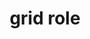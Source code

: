 ---
{
  "title": "grid role",
  "description": "A composite widget containing a collection of one or more rows with one or more cells where some or all cells in the grid are focusable by using methods of two-dimensional navigation, such as directional arrow keys.",
  "category": "aria",
  "keywords": [
    "grid role"
  ],
  "last_test_date": "2020-05-07",
  "test_results_url": "https://a11ysupport.io/tech/aria/grid_role",
  "stats": {
    "jaws": {
      "chrome": {
        "81": "a"
      },
      "ie": {
        "11": "a"
      },
      "firefox": {
        "76": "a"
      }
    },
    "narrator": {
      "edge": {
        "44": "y"
      }
    },
    "nvda": {
      "chrome": {
        "81": "a"
      },
      "firefox": {
        "76": "a"
      }
    },
    "talkback": {
      "and_chr": {
        "80": "y"
      }
    },
    "vo_ios": {
      "ios_saf": {
        "13.4.1": "n"
      }
    },
    "vo_macos": {
      "safari": {
        "13.1": "a"
      }
    },
    "orca": {
      "firefox": {
        "76": "a"
      }
    },
    "dragon_win": {
      "chrome": {
        "all": "u"
      }
    },
    "va_and": {
      "and_chr": {
        "all": "u"
      }
    },
    "vc_ios": {
      "ios_saf": {
        "all": "u"
      }
    },
    "vc_macos": {
      "safari": {
        "all": "u"
      }
    },
    "wsr": {
      "chrome": {
        "all": "u"
      }
    }
  },
  "links": {
    "ARIA spec for grid": "https://www.w3.org/TR/wai-aria-1.1/#grid"
  }
}
---